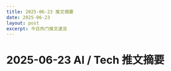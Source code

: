 ```yaml
---
title: 2025-06-23 推文摘要
date: 2025-06-23
layout: post
excerpt: 今日热门推文速览
---
```


# 2025-06-23 AI / Tech 推文摘要

